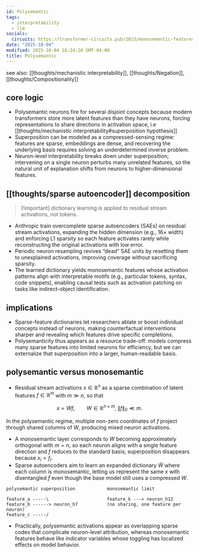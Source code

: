 ```yaml
---
id: Polysemantic
tags:
  - interpretability
  - llm
socials:
  circuits: https://transformer-circuits.pub/2023/monosemantic-features/index.html
date: "2025-10-04"
modified: 2025-10-04 18:24:20 GMT-04:00
title: Polysemantic
---
```


see also: [[thoughts/mechanistic interpretability]], [[thoughts/Negation]], [[thoughts/Compositionality]]

## core logic

- Polysemantic neurons fire for several disjoint concepts because modern transformers store more latent features than they have neurons, forcing representations to share directions in activation space, i.e [[thoughts/mechanistic interpretability#superposition hypothesis]]
- Superposition can be modeled as a compressed-sensing regime: features are sparse, embeddings are dense, and recovering the underlying basis requires solving an underdetermined inverse problem.
- Neuron-level interpretability breaks down under superposition; intervening on a single neuron perturbs many unrelated features, so the natural unit of explanation shifts from neurons to higher-dimensional features.

## [[thoughts/sparse autoencoder]] decomposition

> [!important] dictionary learning is applied to residual stream activations, not tokens.

- Anthropic train overcomplete sparse autoencoders (SAEs) on residual stream activations, expanding the hidden dimension (e.g., 16× width) and enforcing L1 sparsity so each feature activates rarely while reconstructing the original activations with low error.
- Periodic neuron resampling revives “dead” SAE units by resetting them to unexplained activations, improving coverage without sacrificing sparsity.
- The learned dictionary yields monosemantic features whose activation patterns align with interpretable motifs (e.g., particular tokens, syntax, code snippets), enabling causal tests such as activation patching on tasks like indirect-object identification.

## implications

- Sparse-feature dictionaries let researchers ablate or boost individual concepts instead of neurons, making counterfactual interventions sharper and revealing which features drive specific completions.
- Polysemanticity thus appears as a resource trade-off: models compress many sparse features into limited neurons for efficiency, but we can externalize that superposition into a larger, human-readable basis.

## polysemantic versus monosemantic

- Residual stream activations $x \in \mathbb{R}^n$ as a sparse combination of latent features $f \in \mathbb{R}^m$ with $m \gg n$, so that

$$
x = W f, \qquad W \in \mathbb{R}^{n \times m}, \; \|f\|_0 \ll m.
$$

In the polysemantic regime, multiple non-zero coordinates of $f$ project through shared columns of $W$, producing mixed neuron activations.

- A monosemantic layer corresponds to $W$ becoming approximately orthogonal with $m = n$, so each neuron aligns with a single feature direction and $f$ reduces to the standard basis; superposition disappears because $x_i = f_i$.
- Sparse autoencoders aim to learn an expanded dictionary $\tilde{W}$ where each column is monosemantic, letting us represent the same $x$ with disentangled $\tilde{f}$ even though the base model still uses a compressed $W$.

```
polysemantic superposition            monosemantic limit

feature_a -----\                      feature_k ---> neuron_h12
feature_b ------> neuron_h7           (no sharing, one feature per neuron)
feature_c -----/
```

- Practically, polysemantic activations appear as overlapping sparse codes that complicate neuron-level attribution, whereas monosemantic features behave like indicator variables whose toggling has localized effects on model behavior.
